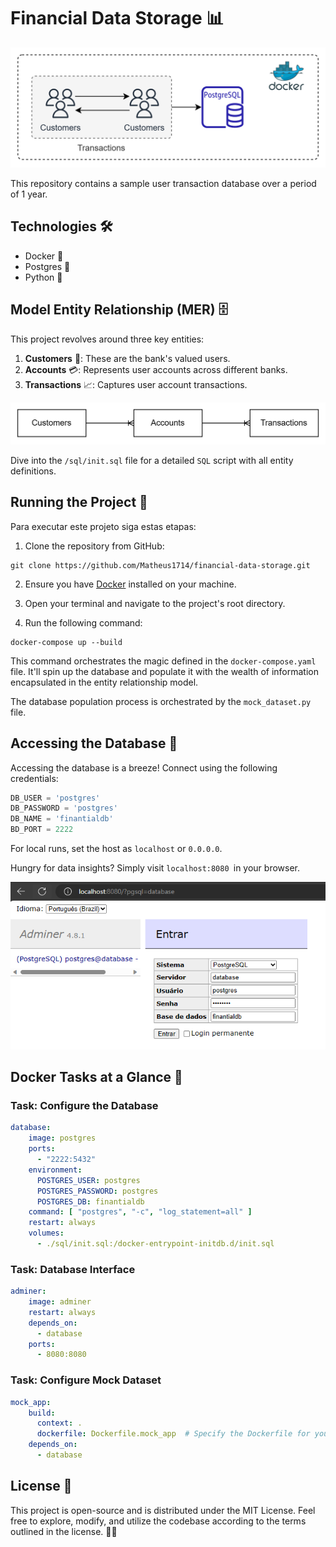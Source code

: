 # Financial Data Storage 📊

![banner](.github/banner.png)

This repository contains a sample user transaction database over a period of 1 year.

## Technologies 🛠️

* Docker 🐳
* Postgres 🐘
* Python 🐍

## Model Entity Relationship (MER) 🗄️

This project revolves around three key entities:

1. **Customers** 👤: These are the bank's valued users.
2. **Accounts** 💳: Represents user accounts across different banks.
3. **Transactions** 📈: Captures user account transactions.

![MER](.github/mer.png)

Dive into the `/sql/init.sql` file for a detailed `SQL` script with all entity definitions.

## Running the Project 🚀

Para executar este projeto siga estas etapas:

1. Clone the repository from GitHub:

```shell
git clone https://github.com/Matheus1714/financial-data-storage.git
```

2. Ensure you have [Docker](https://www.docker.com/) installed on your machine.

3. Open your terminal and navigate to the project's root directory.

4. Run the following command:

```shell
docker-compose up --build
```

This command orchestrates the magic defined in the `docker-compose.yaml` file. It'll spin up the database and populate it with the wealth of information encapsulated in the entity relationship model.

The database population process is orchestrated by the `mock_dataset.py` file.

## Accessing the Database 📡

Accessing the database is a breeze! Connect using the following credentials:

```python
DB_USER = 'postgres'
DB_PASSWORD = 'postgres'
DB_NAME = 'finantialdb'
BD_PORT = 2222
```

For local runs, set the host as `localhost` or `0.0.0.0`.

Hungry for data insights? Simply visit `localhost:8080 `in your browser.

![db_view](.github/db_view.png)

## Docker Tasks at a Glance 🐋

### Task: Configure the Database

```yaml
database:
    image: postgres
    ports:
      - "2222:5432"
    environment:
      POSTGRES_USER: postgres
      POSTGRES_PASSWORD: postgres
      POSTGRES_DB: finantialdb
    command: [ "postgres", "-c", "log_statement=all" ]
    restart: always
    volumes:
      - ./sql/init.sql:/docker-entrypoint-initdb.d/init.sql
```

### Task: Database Interface

```yaml
adminer:
    image: adminer
    restart: always
    depends_on:
      - database
    ports:
      - 8080:8080
```

### Task: Configure Mock Dataset

```yaml
mock_app:
    build:
      context: .
      dockerfile: Dockerfile.mock_app  # Specify the Dockerfile for your mock app
    depends_on:
      - database
```

## License 📜

This project is open-source and is distributed under the MIT License. Feel free to explore, modify, and utilize the codebase according to the terms outlined in the license. 🤝🌟